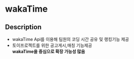 # wakaTime

## Description
- wakaTime Api를 이용해 팀원의 코딩 시간 공유 및 랭킹기능 제공
- 토이프로젝트를 위한 공고게시,매칭 기능제공  
  **wakaTime을 중심으로 확장 가능성 많음**